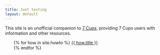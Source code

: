 ```yaml
---
title: Just testing
layout: default
---
```

<style>
  #content {padding-top: 1em;}
</style>
This site is an unofficial companion to [7 Cups](https://www.7cups.com/), providing
7 Cups users with information and other resources.

<p style="margin-left: 2em;">
{% for how in site.howto %}
<a href="{{ how.url }}">{{ how.title }}</a><br/>
{% endfor %}
</p>
